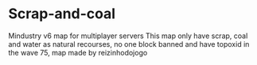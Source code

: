 # Scrap-and-coal
Mindustry v6 map for multiplayer servers
This map only have scrap, coal and water
as natural recourses, no one block banned
and have topoxid in the wave 75, map made by
reizinhodojogo
